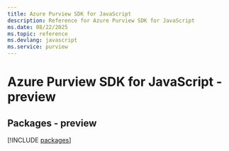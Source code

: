 ```yaml
---
title: Azure Purview SDK for JavaScript
description: Reference for Azure Purview SDK for JavaScript
ms.date: 08/22/2025
ms.topic: reference
ms.devlang: javascript
ms.service: purview
---
```

# Azure Purview SDK for JavaScript - preview
## Packages - preview
[!INCLUDE [packages](purview-index.md)]